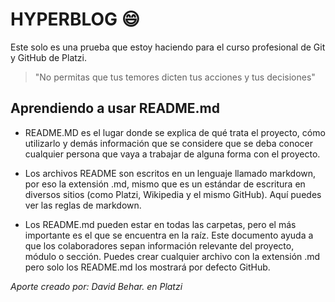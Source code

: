 # HYPERBLOG :smile:
Este solo es una prueba que estoy haciendo para el curso profesional de Git y GitHub de Platzi.
> "No permitas que tus temores dicten tus acciones y tus decisiones"

## Aprendiendo a usar README.md
- README.MD es el lugar donde se explica de qué trata el proyecto, cómo utilizarlo y demás información que se considere que se deba conocer cualquier persona que vaya a trabajar de alguna forma con el proyecto.

- Los archivos README son escritos en un lenguaje llamado markdown, por eso la extensión .md, mismo que es un estándar de escritura en diversos sitios (como Platzi, Wikipedia y el mismo GitHub). Aquí puedes ver las reglas de markdown.

- Los README.md pueden estar en todas las carpetas, pero el más importante es el que se encuentra en la raíz. Este documento ayuda a que los colaboradores sepan información relevante del proyecto, módulo o sección. Puedes crear cualquier archivo con la extensión .md pero solo los README.md los mostrará por defecto GitHub.

*Aporte creado por: David Behar. en Platzi*


